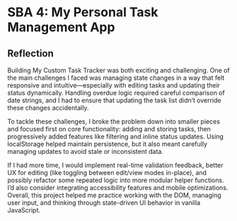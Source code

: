 # SBA 4: My Personal Task Management App

## Reflection
Building My Custom Task Tracker was both exciting and challenging. One of the main challenges I faced was managing state changes in a way that felt responsive and intuitive—especially with editing tasks and updating their status dynamically. Handling overdue logic required careful comparison of date strings, and I had to ensure that updating the task list didn’t override these changes accidentally.

To tackle these challenges, I broke the problem down into smaller pieces and focused first on core functionality: adding and storing tasks, then progressively added features like filtering and inline status updates. Using localStorage helped maintain persistence, but it also meant carefully managing updates to avoid stale or inconsistent data.

If I had more time, I would implement real-time validation feedback, better UX for editing (like toggling between edit/view modes in-place), and possibly refactor some repeated logic into more modular helper functions. I’d also consider integrating accessibility features and mobile optimizations. Overall, this project helped me practice working with the DOM, managing user input, and thinking through state-driven UI behavior in vanilla JavaScript.